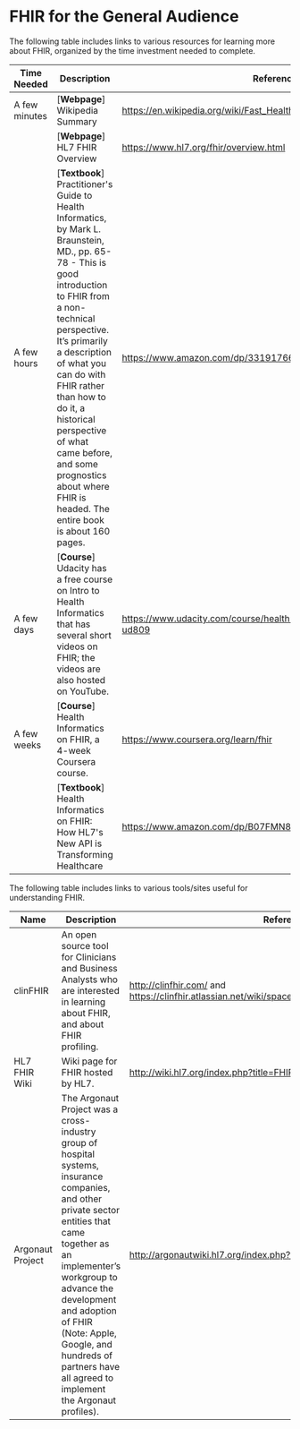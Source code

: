 # FHIR for the General Audience

The following table includes links to various resources for learning more about FHIR, organized by the time investment needed to complete.

| Time Needed   | Description | Reference |
| -----------   | ----------- | --------- |
| A few minutes | [**Webpage**] Wikipedia Summary | https://en.wikipedia.org/wiki/Fast_Healthcare_Interoperability_Resources |
|               | [**Webpage**] HL7 FHIR Overview | https://www.hl7.org/fhir/overview.html |
| A few hours   | [**Textbook**] Practitioner's Guide to Health Informatics, by Mark L. Braunstein, MD., pp. 65-78 - This is good introduction to FHIR from a non-technical perspective. It’s primarily a description of what you can do with FHIR rather than how to do it, a historical perspective of what came before, and some prognostics about where FHIR is headed. The entire book is about 160 pages. | https://www.amazon.com/dp/3319176617 |
| A few days    | [**Course**] Udacity has a free course on Intro to Health Informatics that has several short videos on FHIR; the videos are also hosted on YouTube. | https://www.udacity.com/course/health-informatics-in-the-cloud--ud809 |
| A few weeks   | [**Course**] Health Informatics on FHIR, a 4-week Coursera course. | https://www.coursera.org/learn/fhir |
|               | [**Textbook**] Health Informatics on FHIR: How HL7's New API is Transforming Healthcare | https://www.amazon.com/dp/B07FMN8DTH |

The following table includes links to various tools/sites useful for understanding FHIR.

| Name             | Description | Reference |
| ----             | ----------- | --------- |
| clinFHIR         | An open source tool for Clinicians and Business Analysts who are interested in learning about FHIR, and about FHIR profiling. | http://clinfhir.com/ and https://clinfhir.atlassian.net/wiki/spaces/CLIN/pages/491526/Introduction |
| HL7 FHIR Wiki    | Wiki page for FHIR hosted by HL7. | http://wiki.hl7.org/index.php?title=FHIR |
| Argonaut Project | The Argonaut Project was a cross-industry group of hospital systems, insurance companies, and other private sector entities that came together as an implementer’s workgroup to advance the development and adoption of FHIR (Note: Apple, Google, and hundreds of partners have all agreed to implement the Argonaut profiles). | http://argonautwiki.hl7.org/index.php?title=Main_Page |
